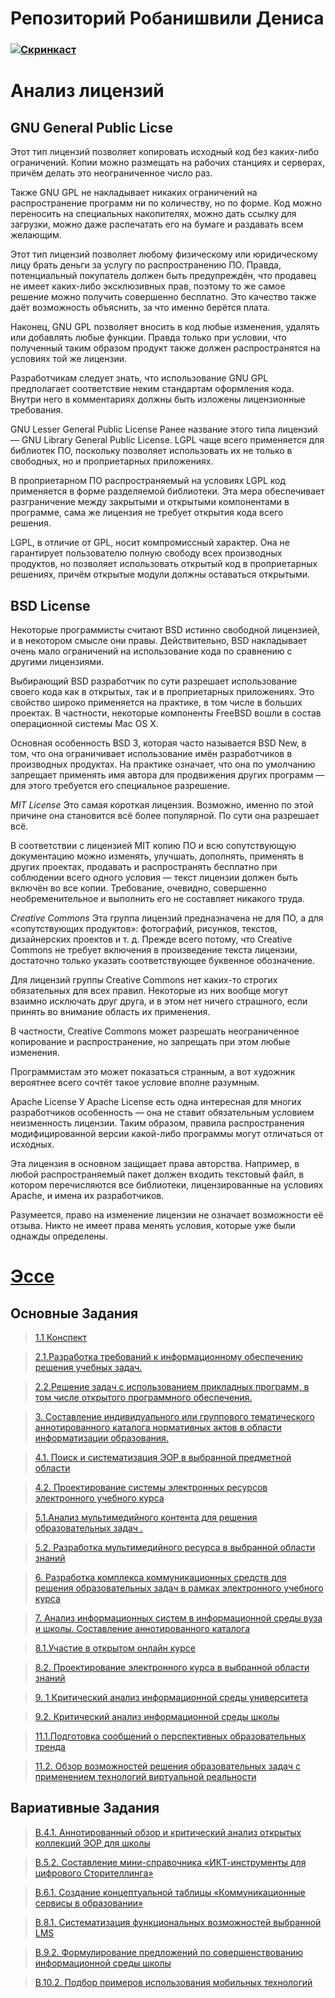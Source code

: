 # **Репозиторий Робанишвили Дениса**

### [![Скринкаст](https://i.ytimg.com/vi/2hyPGhLauT8/hqdefault.jpg)](https://www.youtube.com/watch?time_continue=4&v=2hyPGhLauT8)

# Анализ лицензий #

## GNU General Public Licse ##
Этот тип лицензий позволяет копировать исходный код без каких-либо ограничений. Копии можно размещать на рабочих станциях и серверах, причём делать это неограниченное число раз.

Также GNU GPL не накладывает никаких ограничений на распространение программ ни по количеству, но по форме. Код можно переносить на специальных накопителях, можно дать ссылку для загрузки, можно даже распечатать его на бумаге и раздавать всем желающим.

Этот тип лицензий позволяет любому физическому или юридическому лицу брать деньги за услугу по распространению ПО. Правда, потенциальный покупатель должен быть предупреждён, что продавец не имеет каких-либо эксклюзивных прав, поэтому то же самое решение можно получить совершенно бесплатно. Это качество также даёт возможность объяснить, за что именно берётся плата.

Наконец, GNU GPL позволяет вносить в код любые изменения, удалять или добавлять любые функции. Правда только при условии, что полученный таким образом продукт также должен распространятся на условиях той же лицензии.

Разработчикам следует знать, что использование GNU GPL предполагает соответствие неким стандартам оформления кода. Внутри него в комментариях должны быть изложены лицензионные требования.

GNU Lesser General Public License
Ранее название этого типа лицензий — GNU Library General Public License. LGPL чаще всего применяется для библиотек ПО, поскольку позволяет использовать их не только в свободных, но и проприетарных приложениях.

В проприетарном ПО распространяемый на условиях LGPL код применяется в форме разделяемой библиотеки. Эта мера обеспечивает разграничение между закрытыми и открытыми компонентами в программе, сама же лицензия не требует открытия кода всего решения.

LGPL, в отличие от GPL, носит компромиссный характер. Она не гарантирует пользователю полную свободу всех производных продуктов, но позволяет использовать открытый код в проприетарных решениях, причём открытые модули должны оставаться открытыми.

## BSD License ##
Некоторые программисты считают BSD истинно свободной лицензией, и в некотором смысле они правы. Действительно, BSD накладывает очень мало ограничений на использование кода по сравнению с другими лицензиями.

Выбирающий BSD разработчик по сути разрешает использование своего кода как в открытых, так и в проприетарных приложениях. Это свойство широко применяется на практике, в том числе в больших проектах. В частности, некоторые компоненты FreeBSD вошли в состав операционной системы Mac OS X.

Основная особенность BSD 3, которая часто называется BSD New, в том, что она ограничивает использование имён разработчиков в производных продуктах. На практике означает, что она по умолчанию запрещает применять имя автора для продвижения других программ — для этого требуется его специальное разрешение.

*MIT License*
Это самая короткая лицензия. Возможно, именно по этой причине она становится всё более популярной. По сути она разрешает всё.

В соответствии с лицензией MIT копию ПО и всю сопутствующую документацию можно изменять, улучшать, дополнять, применять в других проектах, продавать и распространять бесплатно при соблюдении всего одного условия — текст лицензии должен быть включён во все копии. Требование, очевидно, совершенно необременительное и выполнить его не составляет никакого труда.

*Creative Commons*
Эта группа лицензий предназначена не для ПО, а для «сопутствующих продуктов»: фотографий, рисунков, текстов, дизайнерских проектов и т. д. Прежде всего потому, что Creative Commons не требует включения в произведение текста лицензии, достаточно только указать соответствующее буквенное обозначение.

Для лицензий группы Creative Commons нет каких-то строгих обязательных для всех правил. Некоторые из них вообще могут взаимно исключать друг друга, и в этом нет ничего страшного, если принять во внимание область их применения.

В частности, Creative Commons может разрешать неограниченное копирование и распространение, но запрещать при этом любые изменения.

Программистам это может показаться странным, а вот художник вероятнее всего сочтёт такое условие вполне разумным.

Apache License
У Apache License есть одна интересная для многих разработчиков особенность — она не ставит обязательным условием неизменность лицензии. Таким образом, правила распространения модифицированной версии какой-либо программы могут отличаться от исходных.

Эта лицензия в основном защищает права авторства. Например, в любой распространяемый пакет должен входить текстовый файл, в котором перечисляются все библиотеки, лицензированные на условиях Apache, и имена их разработчиков.

Разумеется, право на изменение лицензии не означает возможности её отзыва. Никто не имеет права менять условия, которые уже были однажды определены.

# [Эссе](essay.md)

## Основные Задания

>[1.1 Конспект](1.1.md)

>[2.1.Разработка требований к информационному обеспечению решения учебных задач.](2.1.md)

>[2.2.Решение задач с использованием прикладных программ, в том числе открытого программного обеспечения.](2.2.md)

>[3. Составление индивидуального или группового тематического аннотированного каталога нормативных актов в области информатизации образования.](3.md)

>[4.1. Поиск и систематизация ЭОР в выбранной предметной области](4.1.md)

>[4.2. Проектирование системы электронных ресурсов электронного учебного курса](4.2.md)

>[5.1.Анализ мультимедийного контента для решения образовательных задач .](5.1.md)

>[5.2. Разработка мультимедийного ресурса в выбранной области знаний](5.2.md)

>[6. Разработка комплекса коммуникационных средств для решения образовательных задач в рамках электронного учебного курса](6.md)

>[7. Анализ информационных систем в информационной среды вуза и школы. Составление аннотированного каталога](7.md)

>[8.1.Участие в открытом онлайн курсе](8.1.md)

>[8.2. Проектирование электронного курса в выбранной области знаний](8.2.md)

>[9. 1 Критический анализ информационной среды университета](9.1.md)

>[9.2. Критический анализ информационной среды школы](9.2.md)

>[11.1.Подготовка сообщений о перспективных образовательных тренда](11.1.md)

>[11.2. Обзор возможностей решения образовательных задач с применением технологий виртуальной реальности](11.2.md)


## Вариативные Задания

>[В.4.1. Аннотированный обзор и критический анализ открытых коллекций ЭОР для школы](b.4.1.md)

>[В.5.2. Составление мини-справочника «ИКТ-инструменты для цифрового Сторителлинга»](b.5.2.md)

>[В.6.1. Создание концептуальной таблицы «Коммуникационные сервисы в образовании»](b.6.1.md)

>[В.8.1. Систематизация функциональных возможностей выбранной LMS](b.8.1.md)

>[В.9.2. Формулирование предложений по совершенствованию информационной среды школы](b.9.2.md)

>[В.10.2. Подбор примеров использования мобильных технологий](b.10.2.md)

